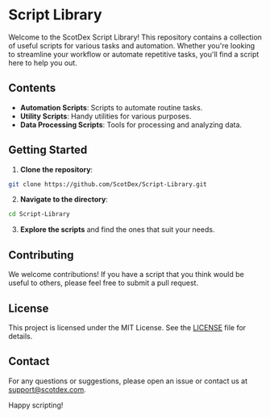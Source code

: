 # Script Library

Welcome to the ScotDex Script Library! This repository contains a collection of useful scripts for various tasks and automation. Whether you're looking to streamline your workflow or automate repetitive tasks, you'll find a script here to help you out.

## Contents

- **Automation Scripts**: Scripts to automate routine tasks.
- **Utility Scripts**: Handy utilities for various purposes.
- **Data Processing Scripts**: Tools for processing and analyzing data.

## Getting Started

1. **Clone the repository**:
  ```sh
  git clone https://github.com/ScotDex/Script-Library.git
  ```
2. **Navigate to the directory**:
  ```sh
  cd Script-Library
  ```
3. **Explore the scripts** and find the ones that suit your needs.

## Contributing

We welcome contributions! If you have a script that you think would be useful to others, please feel free to submit a pull request.

## License

This project is licensed under the MIT License. See the [LICENSE](LICENSE) file for details.

## Contact

For any questions or suggestions, please open an issue or contact us at [support@scotdex.com](mailto:support@scotdex.com).

Happy scripting!